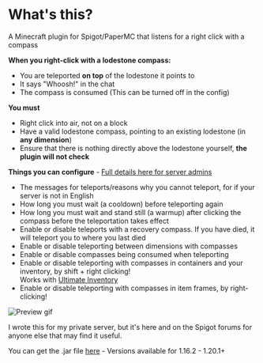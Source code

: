 # What's this?

A Minecraft plugin for Spigot/PaperMC that listens for a right click with a compass

**When you right-click with a lodestone compass:**
- You are teleported **on top** of the lodestone it points to
- It says "Whoosh!" in the chat
- The compass is consumed (This can be turned off in the config)

**You must**
- Right click into air, not on a block
- Have a valid lodestone compass, pointing to an existing lodestone (in **any dimension**)
- Ensure that there is nothing directly above the lodestone yourself, **the plugin will not check**

**Things you can configure** - [Full details here for server admins](configuration.md)
- The messages for teleports/reasons why you cannot teleport, for if your server is not in English
- How long you must wait (a cooldown) before teleporting again
- How long you must wait and stand still (a warmup) after clicking the compass before the teleportation takes effect
- Enable or disable teleports with a recovery compass. If you have died, it will teleport you to where you last died
- Enable or disable teleporting between dimensions with compasses
- Enable or disable compasses being consumed when teleporting
- Enable or disable teleporting with compasses in containers and your inventory, by shift + right clicking!  
    Works with [Ultimate Inventory](https://github.com/percyqaz/UltimateInventory)
- Enable or disable teleporting with compasses in item frames, by right-clicking!

<img alt="Preview gif" src="https://github.com/percyqaz/LodestoneTeleport/blob/master/demo.gif?raw=true" />

I wrote this for my private server, but it's here and on the Spigot forums for anyone else that may find it useful.

You can get the .jar file [here](https://github.com/percyqaz/LodestoneTeleport/releases/) - Versions available for 1.16.2 - 1.20.1+
